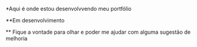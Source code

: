 \*Aqui é onde estou desenvolvvendo meu portfólio

\*\*Em desenvolvimento

\*\* Fique a vontade para olhar e poder me ajudar com alguma sugestão de melhoria

<img href="assets/projetos/portfolio.png">
